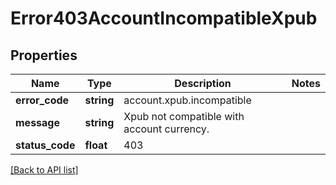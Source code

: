 # Error403AccountIncompatibleXpub

## Properties

Name | Type | Description | Notes
------------ | ------------- | ------------- | -------------
**error_code** | **string** | account.xpub.incompatible |
**message** | **string** | Xpub not compatible with account currency. |
**status_code** | **float** | 403 |

[[Back to API list]](../../README.md#api-endpoints)
